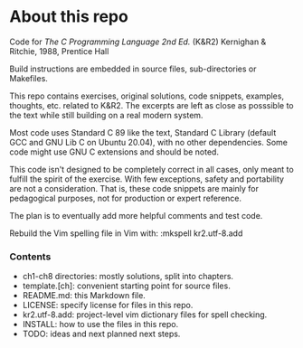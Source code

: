# About this repo
Code for _The C Programming Language 2nd Ed._ (K&R2) Kernighan & Ritchie, 1988, Prentice Hall

Build instructions are embedded in source files, sub-directories or Makefiles.

This repo contains exercises, original solutions, code snippets, examples, thoughts, etc. related to K&R2. The excerpts are left as close as posssible to the text while still building on a real modern system.

Most code uses Standard C 89 like the text, Standard C Library (default GCC and GNU Lib C on Ubuntu 20.04), with no other dependencies. Some code might use GNU C extensions and should be noted.

This code isn't designed to be completely correct in all cases, only meant to fulfill the spirit of the exercise. With few exceptions, safety and portability are not a consideration. That is, these code snippets are mainly for pedagogical purposes, not for production or expert reference.

The plan is to eventually add more helpful comments and test code.

Rebuild the Vim spelling file in Vim with: :mkspell kr2.utf-8.add

### Contents
- ch1-ch8 directories: mostly solutions, split into chapters.
- template.[ch]:       convenient starting point for source files.
- README.md:           this Markdown file.
- LICENSE:             specify license for files in this repo.
- kr2.utf-8.add:       project-level vim dictionary files for spell checking.
- INSTALL:             how to use the files in this repo.
- TODO:                ideas and next planned next steps.
